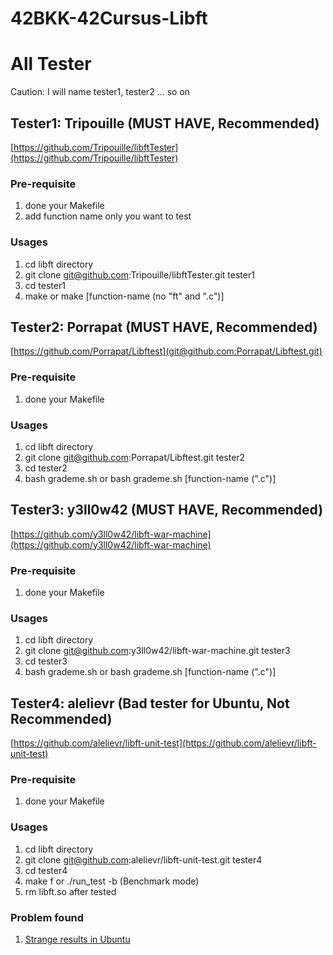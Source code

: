 # 42BKK-42Cursus-Libft

# All Tester

Caution: I will name tester1, tester2 ... so on

## Tester1: Tripouille (MUST HAVE, Recommended)
[https://github.com/Tripouille/libftTester](https://github.com/Tripouille/libftTester)
### Pre-requisite
1. done your Makefile
2. add function name only you want to test

### Usages
1. cd libft directory
2. git clone git@github.com:Tripouille/libftTester.git tester1
3. cd tester1
4. make or make [function-name (no "ft" and ".c")]

## Tester2: Porrapat (MUST HAVE, Recommended)
[https://github.com/Porrapat/Libftest](git@github.com:Porrapat/Libftest.git)
### Pre-requisite
1. done your Makefile

### Usages
1. cd libft directory
2. git clone git@github.com:Porrapat/Libftest.git tester2
3. cd tester2
4. bash grademe.sh or bash grademe.sh [function-name (".c")]

## Tester3: y3ll0w42 (MUST HAVE, Recommended)
[https://github.com/y3ll0w42/libft-war-machine](https://github.com/y3ll0w42/libft-war-machine)
### Pre-requisite
1. done your Makefile

### Usages
1. cd libft directory
2. git clone git@github.com:y3ll0w42/libft-war-machine.git tester3
3. cd tester3
4. bash grademe.sh or bash grademe.sh [function-name (".c")]

## Tester4: alelievr (Bad tester for Ubuntu, Not Recommended)
[https://github.com/alelievr/libft-unit-test](https://github.com/alelievr/libft-unit-test)
### Pre-requisite
1. done your Makefile

### Usages
1. cd libft directory
2. git clone git@github.com:alelievr/libft-unit-test.git tester4
3. cd tester4
4. make f or ./run_test -b (Benchmark mode)
5. rm libft.so after tested

### Problem found
1. [Strange results in Ubuntu](https://github.com/alelievr/libft-unit-test/issues/103)